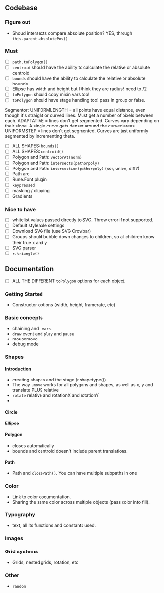 ## Codebase

### Figure out

- Shoud intersects compare absolute position? YES, through `this.parent.absolutePos()`


### Must

- [ ] `path.toPolygon()`
- [ ] `centroid` should have the ability to calculate the relative or absolute centroid
- [ ] `bounds` should have the ability to calculate the relative or absolute bounds
- [ ] Ellipse has width and height but I think they are radius? need to /2
- [ ] `toPolygon` should copy mixin vars too!
- [ ] `toPolygon` should have stage handling too! pass in group or false.

Segmentor:
UNIFORMLENGTH = all points have equal distance, even though it's straight or curved lines. Must get a number of pixels between each.
ADAPTATIVE = lines don't get segmented. Curves vary depending on their slope. A single curve gets denser around the curved areas.
UNIFORMSTEP = lines don't get segmented. Curves are just uniformly segmented by incrementing theta.

- [ ] ALL SHAPES: `bounds()`
- [ ] ALL SHAPES: `centroid()`
- [ ] Polygon and Path: `vectorAt(norm)`
- [ ] Polygon and Path: `intersects(pathorpoly)`
- [ ] Polygon and Path: `intersection(pathorpoly)` (xor, union, diff?)
- [ ] Path arc
- [ ] Rune.Font plugin
- [ ] `keypressed`
- [ ] masking / clipping
- [ ] Gradients

### Nice to have 

- [ ] whitelist values passed directly to SVG. Throw error if not supported.
- [ ] Default styleable settings
- [ ] Download SVG file (use SVG Crowbar)
- [ ] Groups should bubble down changes to children, so all children know their true x and y
- [ ] SVG parser
- [ ] `r.triangle()`

## Documentation

- [ ] ALL THE DIFFERENT `toPolygon` options for each object.

### Getting Started
- Constructor options (width, height, framerate, etc)

### Basic concepts
- chaining and `.vars`
- `draw` event and `play` and `pause`
- mousemove
- debug mode

### Shapes

#### Introduction
- creating shapes and the stage (r.shapetype())
- The way `.move` works for all polygons and shapes, as well as x, y and translate PLUS relative
- `rotate` relative and rotationX and rotationY
- 

#### Circle

#### Ellipse

#### Polygon
- closes automatically
- bounds and centroid doesn't include parent translations.

#### Path
- Path and `closePath()`. You can have multiple subpaths in one

### Color
- Link to color documentation.
- Sharing the same color across multiple objects (pass color into fill).

### Typography
- text, all its functions and constants used.

### Images

### Grid systems
- Grids, nested grids, rotation, etc

### Other
- `random`

